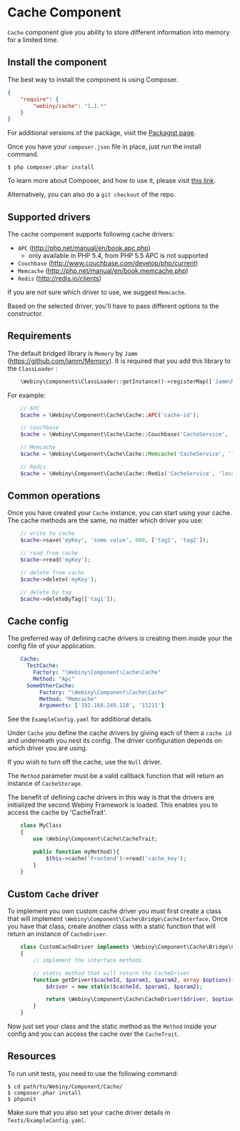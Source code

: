 Cache Component
===============
`Cache` component give you ability to store different information into memory for a limited time.

Install the component
---------------------
The best way to install the component is using Composer.

```json
{
    "require": {
        "webiny/cache": "1.1.*"
    }
}
```
For additional versions of the package, visit the [Packagist page](https://packagist.org/packages/webiny/cache).

Once you have your `composer.json` file in place, just run the install command.

    $ php composer.phar install

To learn more about Composer, and how to use it, please visit [this link](https://getcomposer.org/doc/01-basic-usage.md).

Alternatively, you can also do a `git checkout` of the repo.

## Supported drivers

The cache component supports following cache drivers:
* `APC` (http://php.net/manual/en/book.apc.php)
    - only available in PHP 5.4, from PHP 5.5 APC is not supported
* `Couchbase` (http://www.couchbase.com/develop/php/current)
* `Memcache` (http://php.net/manual/en/book.memcache.php)
* `Redis` (http://redis.io/clients)

If you are not sure which driver to use, we suggest `Memcache`.

Based on the selected driver, you'll have to pass different options to the constructor.

## Requirements

The default bridged library is `Memory` by `Jamm` (https://github.com/jamm/Memory).
It is required that you add this library to the `ClassLoader` :

```php
    \Webiny\Components\ClassLoader::getInstance()->registerMap(['Jamm\Memory' => 'path to memory lib']);
```

For example:

```php
    // APC
    $cache = \Webiny\Component\Cache\Cache::APC('cache-id');

    // Couchbase
    $cache = \Webiny\Component\Cache\Cache::Couchbase('CacheService', 'username', 'password', 'bucket', '127.0.0.1:8091');

    // Memcache
    $cache = \Webiny\Component\Cache\Cache::Memcache('CacheService', 'localhost', 11211);

    // Redis
    $cache = \Webiny\Component\Cache\Cache::Redis('CacheService', 'localhost', 6379);
```

## Common operations

Once you have created your `Cache` instance, you can start using your cache.
The cache methods are the same, no matter which driver you use:

```php
    // write to cache
    $cache->save('myKey', 'some value', 600, ['tag1', 'tag2']);

    // read from cache
    $cache->read('myKey');

    // delete from cache
    $cache->delete('myKey');

    // delete by tag
    $cache->deleteByTag(['tag1']);
```

## Cache config

The preferred way of defining cache drivers is creating them inside your the config file of your application.

```yaml
    Cache:
      TestCache:
        Factory: "\Webiny\Component\Cache\Cache"
        Method: "Apc"
      SomeOtherCache:
          Factory: "\Webiny\Component\Cache\Cache"
          Method: "Memcache"
          Arguments: ['192.168.249.128', '11211']
```

See the `ExampleConfig.yaml` for additional details.

Under `Cache` you define the cache drivers by giving each of them a `cache id` and underneath you nest its config.
The driver configuration depends on which driver you are using.

If you wish to turn off the cache, use the `Null` driver.

The `Method` parameter must be a valid callback function that will return an instance of `CacheStorage`.

The benefit of defining cache drivers in this way is that the drivers are initialized the second Webiny Framework is loaded.
This enables you to access the cache by 'CacheTrait'.

```php
    class MyClass
    {
        use \Webiny\Component\Cache\CacheTrait;

        public function myMethod(){
            $this->cache('Frontend')->read('cache_key');
        }
    }
```

## Custom `Cache` driver

To implement you own custom cache driver you must first create a class that will implement `\Webiny\Component\Cache\Bridge\CacheInterface`.
Once you have that class, create another class with a static function that will return an instance of `CacheDriver`.

```php
    class CustomCacheDriver implements \Webiny\Component\Cache\Bridge\CacheInterface
    {
        // implement the interface methods

        // static method that will return the CacheDriver
        function getDriver($cacheId, $param1, $param2, array $options){
            $driver = new static($cacheId, $param1, $param2);

            return \Webiny\Component\Cache\CacheDriver($driver, $options);
        }
    }
```

Now just set your class and the static method as the `Method` inside your config and you can access the cache
over the `CacheTrait`.

Resources
---------

To run unit tests, you need to use the following command:

    $ cd path/to/Webiny/Component/Cache/
    $ composer.phar install
    $ phpunit

Make sure that you also set your cache driver details in `Tests/ExampleConfig.yaml`.